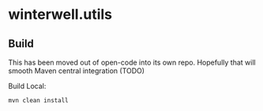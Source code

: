# winterwell.utils

## Build

This has been moved out of open-code into its own repo.
Hopefully that will smooth Maven central integration (TODO)

Build Local:

`mvn clean install`


